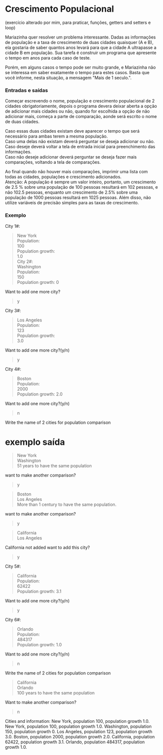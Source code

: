 # Crescimento Populacional

(exercício alterado por mim, para praticar, funções, getters and setters e loop)

 Mariazinha quer resolver um problema interessante. Dadas as informações de população e a taxa de crescimento de duas cidades quaisquer (A e B), ela gostaria de saber quantos anos levará para que a cidade A ultrapasse a cidade B em população. Sua tarefa é construir um programa que  apresente o tempo em anos para cada caso de teste.<br>

 Porém, em alguns casos o tempo pode ser muito grande, e Mariazinha não se interessa em saber exatamente o tempo para estes casos. Basta que você informe, nesta situação, a mensagem "Mais de 1 seculo.".<br>

### Entradas e saídas

 Começar escrevendo o nome, população e crescimento populacional de 2 cidades obrigatoriamente, depois o programa devera deixar aberta a opção de adicionar mais cidades ou não, quando for  escolhida a opção de não adicionar mais, começa a parte de comparação, aonde será escrito o nome de duas cidades.<br>

Caso essas duas cidades existam deve aparecer o tempo que será necessário para ambas terem a mesma população.<br>
Caso uma delas não existam deverá perguntar se deseja adicionar ou não. <br>
Caso deseje deverá voltar a tela de entrada inicial para preenchimento das informações.<br>
Caso não deseje adicionar deverá perguntar se deseja fazer mais comparações, voltando a tela de comparações.<br>

Ao final quando não houver mais comparações, imprimir uma lista com todas as cidades, populações e crescimento adicionados.<br>
Atenção: A população é sempre um valor inteiro, portanto, um crescimento de 2.5 % sobre uma população de 100 pessoas resultará em 102 pessoas, e não 102.5 pessoas, enquanto um crescimento de 2.5% sobre uma população de 1000 pessoas resultará em 1025 pessoas. Além disso, não utilize variáveis de precisão simples para as taxas de crescimento.<br>

### Exemplo

City 1#: <br>
>New York <br>
Population:  <br>
>100 <br>
Population growth: <br>
>1.0   <br>
City 2#: <br>
>Washington <br>
Population: <br>
>150 <br>
Population growth:
>0 <br>

Want to add one more city?<br>
>y <br>

City 3#: <br>
>Los Angeles <br>
Population:  <br>
>123 <br>
Population growth: <br>
>3.0   <br>

Want to add one more city?(y/n) <br>
>y <br>

City 4#: <br>
>Boston <br>
Population: <br>
>2000 <br>
Population growth:
>2.0 <br>

Want to add one more city?(y/n) <br>
>n <br>

Write the name of 2 cities for population comparison <br>

# exemplo saída

>New York <br>
>Washington <br>
51 years to have the same population <br>

want to make another comparison?
>y

>Boston <br>
>Los Angeles <br>
More than 1 century to have the same population.<br>

want to make another comparison?
>y

>California <br>
>Los Angeles <br>

California not added want to add this city? <br>
>y

City 5#: <br>
>California <br>
Population: <br>
>62422 <br>
Population growth:
>3.1 <br>

Want to add one more city?(y/n) <br>
>y <br>

City 6#: <br>
>Orlando <br>
Population: <br>
>484317 <br>
Population growth:
>1.0 <br>

Want to add one more city?(y/n) <br>
>n <br>

Write the name of 2 cities for population comparison <br>

>California <br>
>Orlando <br>
100 years to have the same population <br>

Want to make another comparison?
>n

Cities and information:
New York, population 100, population growth 1.0.
New York, population 100, population growth 1.0.
Washington, population 150, population growth 0.
Los Angeles, population 123, population growth 3.0.
Boston, population 2000, population growth 2.0.
California, population 62422, population growth 3.1.
Orlando, population 484317, population growth 1.0.

